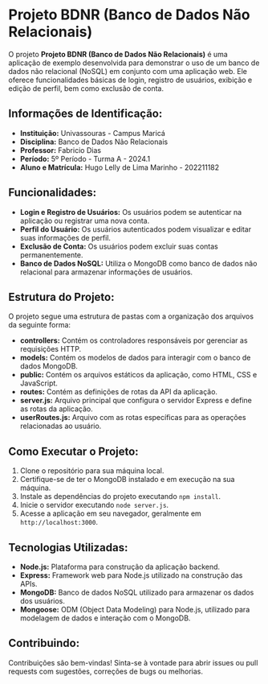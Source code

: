 # Projeto BDNR (Banco de Dados Não Relacionais)

O projeto **Projeto BDNR (Banco de Dados Não Relacionais)** é uma aplicação de exemplo desenvolvida para demonstrar o uso de um banco de dados não relacional (NoSQL) em conjunto com uma aplicação web. Ele oferece funcionalidades básicas de login, registro de usuários, exibição e edição de perfil, bem como exclusão de conta.

## Informações de Identificação:

- **Instituição:** Univassouras - Campus Maricá
- **Disciplina:** Banco de Dados Não Relacionais
- **Professor:** Fabricio Dias
- **Período:** 5º Período - Turma A - 2024.1
- **Aluno e Matrícula:** Hugo Lelly de Lima Marinho - 202211182


## Funcionalidades:

- **Login e Registro de Usuários:** Os usuários podem se autenticar na aplicação ou registrar uma nova conta.
- **Perfil do Usuário:** Os usuários autenticados podem visualizar e editar suas informações de perfil.
- **Exclusão de Conta:** Os usuários podem excluir suas contas permanentemente.
- **Banco de Dados NoSQL:** Utiliza o MongoDB como banco de dados não relacional para armazenar informações de usuários.

## Estrutura do Projeto:

O projeto segue uma estrutura de pastas com a organização dos arquivos da seguinte forma:

- **controllers:** Contém os controladores responsáveis por gerenciar as requisições HTTP.
- **models:** Contém os modelos de dados para interagir com o banco de dados MongoDB.
- **public:** Contém os arquivos estáticos da aplicação, como HTML, CSS e JavaScript.
- **routes:** Contém as definições de rotas da API da aplicação.
- **server.js:** Arquivo principal que configura o servidor Express e define as rotas da aplicação.
- **userRoutes.js:** Arquivo com as rotas específicas para as operações relacionadas ao usuário.

## Como Executar o Projeto:

1. Clone o repositório para sua máquina local.
2. Certifique-se de ter o MongoDB instalado e em execução na sua máquina.
3. Instale as dependências do projeto executando `npm install`.
4. Inicie o servidor executando `node server.js`.
5. Acesse a aplicação em seu navegador, geralmente em `http://localhost:3000`.

## Tecnologias Utilizadas:

- **Node.js:** Plataforma para construção da aplicação backend.
- **Express:** Framework web para Node.js utilizado na construção das APIs.
- **MongoDB:** Banco de dados NoSQL utilizado para armazenar os dados dos usuários.
- **Mongoose:** ODM (Object Data Modeling) para Node.js, utilizado para modelagem de dados e interação com o MongoDB.

## Contribuindo:

Contribuições são bem-vindas! Sinta-se à vontade para abrir issues ou pull requests com sugestões, correções de bugs ou melhorias.
